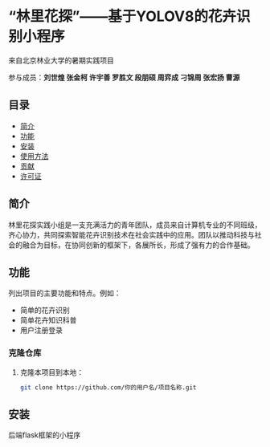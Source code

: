 # “林里花探”——基于YOLOV8的花卉识别小程序
来自北京林业大学的暑期实践项目 

参与成员：**刘世煌 张金柯 许宇善 罗胜文 段朋硕 周弈成 刁锦周 张宏扬 曹源**

## 目录
- [简介](#简介)
- [功能](#功能)
- [安装](#安装)
- [使用方法](#使用方法)
- [贡献](#贡献)
- [许可证](#许可证)

## 简介

林里花探实践小组是一支充满活力的青年团队，成员来自计算机专业的不同班级，齐心协力，共同探索智能花卉识别技术在社会实践中的应用。团队以推动科技与社会的融合为目标，在协同创新的框架下，各展所长，形成了强有力的合作基础。

## 功能

列出项目的主要功能和特点。例如：

- 简单的花卉识别
- 简单花卉知识科普
- 用户注册登录

### 克隆仓库

1. 克隆本项目到本地：

   ```bash
   git clone https://github.com/你的用户名/项目名称.git

## 安装

后端flask框架的小程序
